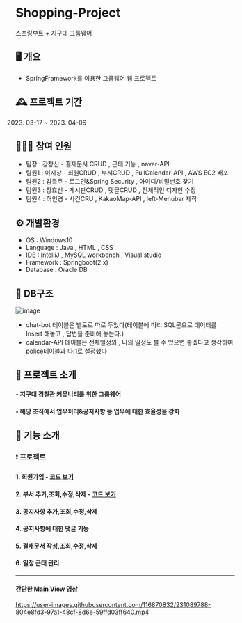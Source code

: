 # Shopping-Project 
스프링부트 + 지구대 그룹웨어

## 🖥️ 개요
- SpringFramework를 이용한 그룹웨어 웹 프로젝트


## 🕰️ 프로젝트 기간
   2023. 03-17 ~ 2023. 04-06


## 🧑‍🤝‍🧑 참여 인원
- 팀장 : 강창신 - 결재문서 CRUD , 근태 기능 , naver-API
- 팀원1 : 이지창 - 회원CRUD , 부서CRUD , FullCalendar-API , AWS EC2 배포
- 팀원2 : 김득주 - 로그인&Spring Security , 아이디/비밀번호 찾기
- 팀원3 : 장효선 - 게시판CRUD , 댓글CRUD , 전체적인 디자인 수정
- 팀원4 : 허인경 - 사건CRU , KakaoMap-API , left-Menubar 제작


## ⚙️ 개발환경
- OS : Windows10
- Language : Java , HTML , CSS
- IDE : IntelliJ , MySQL workbench , Visual studio
- Framework : Springboot(2.x)
- Database : Oracle DB

## 📰 DB구조

![image](https://user-images.githubusercontent.com/116870832/231098137-44cb19d7-94d7-4f51-aa23-06f998071991.png)

- chat-bot 테이블은 별도로 따로 두었다(테이블에 미리 SQL문으로 데이터를 Insert 해놓고 , 답변을 준비해 놓는다.)
- calendar-API 테이블은 전체일정외 , 나의 일정도 볼 수 있으면 좋겠다고 생각하여 police테이블과 다:1로 설정했다

##  🧷 프로젝트 소개
#### - 지구대 경찰관 커뮤니티를 위한 그룹웨어 
#### - 해당 조직에서 업무처리&공지사항 등 업무에 대한 효율성을 강화 



## 🔧 기능 소개
###  ❗ 프로젝트 
#### 1. 회원가입 - [코드 보기](https://github.com/jichang-lee/Mixtape-shopping/wiki/%EC%9E%A5%EB%B0%94%EA%B5%AC%EB%8B%88-%EA%B8%B0%EB%8A%A5)
#### 2. 부서 추가,조회,수정,삭제 - [코드 보기](https://github.com/jichang-lee/Mixtape-shopping/wiki/%EC%9E%A5%EB%B0%94%EA%B5%AC%EB%8B%88-%EA%B8%B0%EB%8A%A5)
#### 3. 공지사항 추가,조회,수정,삭제
#### 4. 공지사항에 대한 댓글 기능
#### 5. 결재문서 작성,조회,수정,삭제
#### 6. 일정 근태 관리

---

#### 간단한 Main View 영상

https://user-images.githubusercontent.com/116870832/231089788-804e8fd3-97a1-48cf-8d6e-59ffd03ff640.mp4








